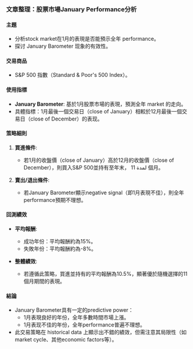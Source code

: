 ### 文章整理：股票市場January Performance分析

#### 主題  
- 分析stock market在1月的表現是否能預示全年 performance。
- 探讨 January Barometer 现象的有效性。

#### 交易商品  
- S&P 500 指數（Standard & Poor's 500 Index）。

#### 使用指標  
- **January Barometer**: 基於1月股票市場的表現，預測全年 market 的走向。
- 具體指標：1月最後一個交易日（close of January）相較於12月最後一個交易日（close of December）的表现。

#### 策略細則  
1. **買進條件**:
   - 若1月的收盤價（close of January）高於12月的收盤價（close of December），則買入S&P 500並持有至年末， لمدة 11 個月。
   
2. **賣出/退出條件**:
   - 若January Barometer顯示negative signal（即1月表現不佳），則全年performance預期不理想。

#### 回測績效  
- **平均報酬**:
   - 成功年份：平均報酬約為15%。
   - 失敗年份：平均報酬約為-8%。
   
- **整體績效**:
   - 若遵循此策略，買進並持有的平均報酬為10.5%，顯著優於隨機選擇的11個月期間的表現。

#### 結論  
- January Barometer具有一定的predictive power：
  - 1月表現良好的年份，全年多數時間市場上漲。
  - 1月表现不佳的年份，全年performance普遍不理想。
- 此交易策略在 historical data 上顯示出不錯的績效，但需注意其局限性（如 market cycle、其他economic factors等）。
